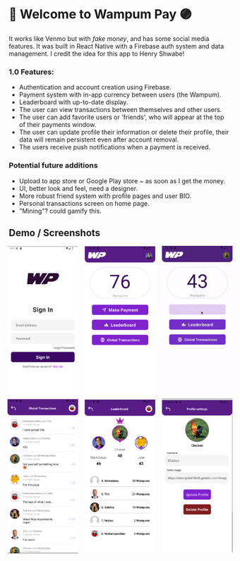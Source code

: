 # 👋 Welcome to Wampum Pay 🟣

It works like Venmo but with _fake money_, and has some social media features. It was built in React Native with a Firebase auth system and data management. I credit the idea for this app to Henry Shwabe!

### 1.0 Features:
- Authentication and account creation using Firebase.
- Payment system with in-app currency between users (the Wampum).
- Leaderboard with up-to-date display.
- The user can view transactions between themselves and other users.
- The user can add favorite users or 'friends', who will appear at the top of their payments window.
- The user can update profile their information or delete their profile, their data will remain persistent even after account removal.
- The users receive push notifications when a payment is received.

### Potential future additions
- Upload to app store or Google Play store ~ as soon as I get the money.
- UI, better look and feel, need a designer.
- More robust friend system with profile pages and user BIO.
- Personal transactions screen on home page.
- "Mining"? could gamify this.

## Demo / Screenshots
<div style="display:flex; flex-direction:row; gap:15px; justify-content: center; align-items: center;">
    <img src="/demo-pictures/SignIn.png" width="160" />
    <img src="/demo-pictures/Home.png" width="160" />
    <img src="/demo-pictures/demo.gif" width="160" />
</div>
<div style="display:flex; flex-direction:row; gap:15px; justify-content: center; align-items: center;">
    <img src="/demo-pictures/Transactions.png" width="160" />
    <img src="/demo-pictures/Leaderboard.png" width="160" />
    <img src="/demo-pictures/user.png" width="160" />
</div>



